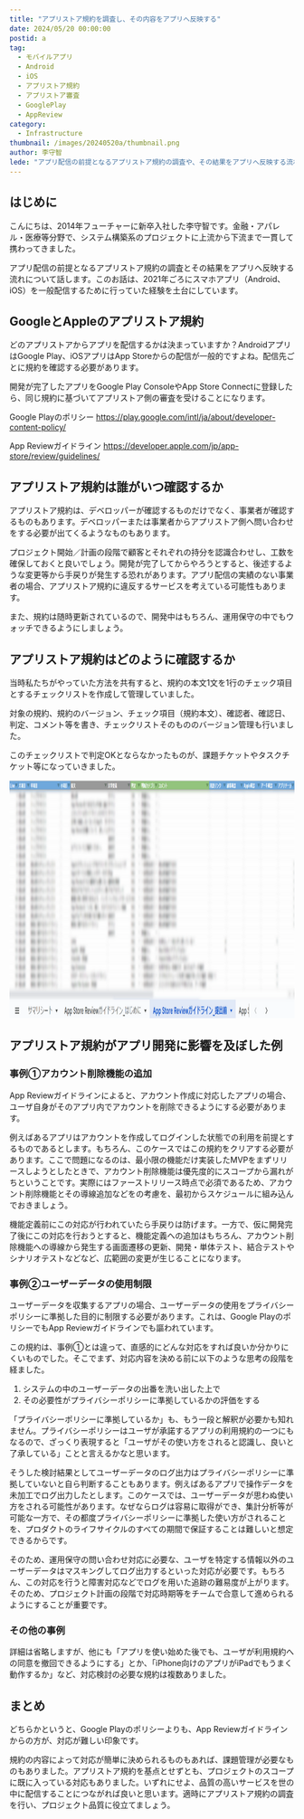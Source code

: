 ```yaml
---
title: "アプリストア規約を調査し、その内容をアプリへ反映する"
date: 2024/05/20 00:00:00
postid: a
tag:
  - モバイルアプリ
  - Android
  - iOS
  - アプリストア規約
  - アプリストア審査
  - GooglePlay
  - AppReview
category:
  - Infrastructure
thumbnail: /images/20240520a/thumbnail.png
author: 李守智
lede: "アプリ配信の前提となるアプリストア規約の調査や、その結果をアプリへ反映する流れについてお話します。"
---
```

## はじめに

こんにちは、2014年フューチャーに新卒入社した李守智です。金融・アパレル・医療等分野で、システム構築系のプロジェクトに上流から下流まで一貫して携わってきました。

アプリ配信の前提となるアプリストア規約の調査とその結果をアプリへ反映する流れについて話します。このお話は、2021年ごろにスマホアプリ（Android、iOS）を一般配信するために行っていた経験を土台にしています。

## GoogleとAppleのアプリストア規約

どのアプリストアからアプリを配信するかは決まっていますか？AndroidアプリはGoogle Play、iOSアプリはApp Storeからの配信が一般的ですよね。配信先ごとに規約を確認する必要があります。

開発が完了したアプリをGoogle Play ConsoleやApp Store Connectに登録したら、同じ規約に基づいてアプリストア側の審査を受けることになります。

Google Playのポリシー
https://play.google.com/intl/ja/about/developer-content-policy/

App Reviewガイドライン
https://developer.apple.com/jp/app-store/review/guidelines/

## アプリストア規約は誰がいつ確認するか

アプリストア規約は、デベロッパーが確認するものだけでなく、事業者が確認するものもあります。デベロッパーまたは事業者からアプリストア側へ問い合わせをする必要が出てくるようなものもあります。

プロジェクト開始／計画の段階で顧客とそれぞれの持分を認識合わせし、工数を確保しておくと良いでしょう。開発が完了してからやろうとすると、後述するような変更等から手戻りが発生する恐れがあります。アプリ配信の実績のない事業者の場合、アプリストア規約に違反するサービスを考えている可能性もあります。

また、規約は随時更新されているので、開発中はもちろん、運用保守の中でもウォッチできるようにしましょう。

## アプリストア規約はどのように確認するか

当時私たちがやっていた方法を共有すると、規約の本文1文を1行のチェック項目とするチェックリストを作成して管理していました。

対象の規約、規約のバージョン、チェック項目（規約本文）、確認者、確認日、判定、コメント等を書き、チェックリストそのもののバージョン管理も行いました。

このチェックリストで判定OKとならなかったものが、課題チケットやタスクチケット等になっていきました。

<img src="/images/20240520a/スクリーンショット_2024-05-16_142524.png" alt="" width="1200" height="422" loading="lazy">


## アプリストア規約がアプリ開発に影響を及ぼした例

### 事例①アカウント削除機能の追加

App Reviewガイドラインによると、アカウント作成に対応したアプリの場合、ユーザ自身がそのアプリ内でアカウントを削除できるようにする必要があります。

例えばあるアプリはアカウントを作成してログインした状態での利用を前提とするものであるとします。もちろん、このケースではこの規約をクリアする必要があります。ここで問題になるのは、最小限の機能だけ実装したMVPをまずリリースしようとしたときで、アカウント削除機能は優先度的にスコープから漏れがちということです。実際にはファーストリリース時点で必須であるため、アカウント削除機能とその導線追加などをの考慮を、最初からスケジュールに組み込んでおきましょう。

機能定義前にこの対応が行われていたら手戻りは防げます。一方で、仮に開発完了後にこの対応を行おうとすると、機能定義への追加はもちろん、アカウント削除機能への導線から発生する画面遷移の更新、開発・単体テスト、結合テストやシナリオテストなどなど、広範囲の変更が生じることになります。

### 事例②ユーザーデータの使用制限

ユーザーデータを収集するアプリの場合、ユーザーデータの使用をプライバシーポリシーに準拠した目的に制限する必要があります。これは、Google PlayのポリシーでもApp Reviewガイドラインでも謳われています。

この規約は、事例①とは違って、直感的にどんな対応をすれば良いか分かりにくいものでした。そこでまず、対応内容を決める前に以下のような思考の段階を経ました。

1. システムの中のユーザーデータの出番を洗い出した上で
2. その必要性がプライバシーポリシーに準拠しているかの評価をする

「プライバシーポリシーに準拠しているか」も、もう一段と解釈が必要かも知れません。プライバシーポリシーはユーザが承諾するアプリの利用規約の一つにもなるので、ざっくり表現すると「ユーザがその使い方をされると認識し、良いと了承している」ことと言えるかなと思います。

そうした検討結果としてユーザーデータのログ出力はプライバシーポリシーに準拠していないと自ら判断することもあります。例えばあるアプリで操作データを未加工でログ出力したとします。このケースでは、ユーザーデータが思わぬ使い方をされる可能性があります。なぜならログは容易に取得ができ、集計分析等が可能な一方で、その都度プライバシーポリシーに準拠した使い方がされることを、プロダクトのライフサイクルのすべての期間で保証することは難しいと想定できるからです。

そのため、運用保守の問い合わせ対応に必要な、ユーザを特定する情報以外のユーザーデータはマスキングしてログ出力するといった対応が必要です。もちろん、この対応を行うと障害対応などでログを用いた追跡の難易度が上がります。そのため、プロジェクト計画の段階で対応時期等をチームで合意して進められるようにすることが重要です。

### その他の事例

詳細は省略しますが、他にも「アプリを使い始めた後でも、ユーザが利用規約への同意を撤回できるようにする」とか、「iPhone向けのアプリがiPadでもうまく動作するか」など、対応検討の必要な規約は複数ありました。

## まとめ

どちらかというと、Google Playのポリシーよりも、App Reviewガイドラインからの方が、対応が難しい印象です。

規約の内容によって対応が簡単に決められるものもあれば、課題管理が必要なものもありました。アプリストア規約を基点とせずとも、プロジェクトのスコープに既に入っている対応もありました。いずれにせよ、品質の高いサービスを世の中に配信することにつながれば良いと思います。適時にアプリストア規約の調査を行い、プロジェクト品質に役立てましょう。
